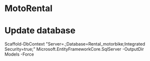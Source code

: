 # MotoRental

# Update database
Scaffold-DbContext "Server=.;Database=Rental_motorbike;Integrated Security=true;" Microsoft.EntityFrameworkCore.SqlServer -OutputDir Models -Force
